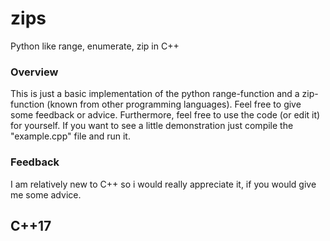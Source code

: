 # zips
Python like range, enumerate, zip in C++

### Overview

This is just a basic implementation of the python range-function and a zip-function (known from other programming languages).
Feel free to give some feedback or advice. Furthermore, feel free to use the code (or edit it) for yourself.
If you want to see a little demonstration just compile the "example.cpp" file and run it.
### Feedback
I am relatively new to C++ so i would really appreciate it, if you would give me some advice.
## C++17
